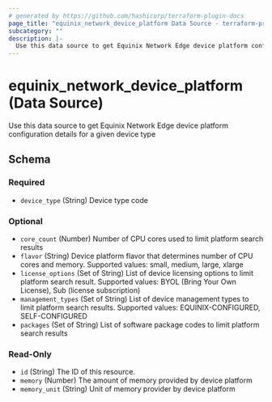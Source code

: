 ```yaml
---
# generated by https://github.com/hashicorp/terraform-plugin-docs
page_title: "equinix_network_device_platform Data Source - terraform-provider-equinix"
subcategory: ""
description: |-
  Use this data source to get Equinix Network Edge device platform configuration details for a given device type
---
```


# equinix_network_device_platform (Data Source)

Use this data source to get Equinix Network Edge device platform configuration details for a given device type



<!-- schema generated by tfplugindocs -->
## Schema

### Required

- `device_type` (String) Device type code

### Optional

- `core_count` (Number) Number of CPU cores used to limit platform search results
- `flavor` (String) Device platform flavor that determines number of CPU cores and memory. Supported values: small, medium, large, xlarge
- `license_options` (Set of String) List of device licensing options to limit platform search result. Supported values: BYOL (Bring Your Own License), Sub (license subscription)
- `management_types` (Set of String) List of device management types to limit platform search results. Supported values: EQUINIX-CONFIGURED, SELF-CONFIGURED
- `packages` (Set of String) List of software package codes to limit platform search results

### Read-Only

- `id` (String) The ID of this resource.
- `memory` (Number) The amount of memory provided by device platform
- `memory_unit` (String) Unit of memory provider by device platform
